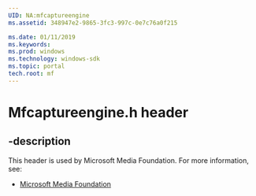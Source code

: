 ```yaml
---
UID: NA:mfcaptureengine
ms.assetid: 348947e2-9865-3fc3-997c-0e7c76a0f215

ms.date: 01/11/2019
ms.keywords: 
ms.prod: windows
ms.technology: windows-sdk
ms.topic: portal
tech.root: mf
---
```


# Mfcaptureengine.h header


## -description


This header is used by Microsoft Media Foundation. For more information, see:

- [Microsoft Media Foundation](../_mf/index.md)

